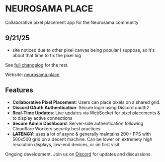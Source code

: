 # NEUROSAMA PLACE

Collaborative pixel placement app for the Neurosama community

## 9/21/25
- site noticed due to other pixel canvas being popular i suppose, so it's about that time to fix the pixel log 

See [full changelog](./changelog.md) for the rest.

Website: [neurosama.place](https://neurosama.place)

## Features

- **Collaborative Pixel Placement**: Users can place pixels on a shared grid.
- **Discord OAuth Authentication**: Secure login using Discord oauth2
- **Real-Time Updates**: Live updates via WebSocket for pixel placements & to display active connections
- **Secure Admin Dashboard**: Server-side authentication following Cloudflare Workers security best practices
- ~~**LATENCY**~~: uses a lot of async & generally maintains 200+ FPS with 500x500 grid on a decent machine. Can be lower on extremely high resolution displays, low-end devices, or on first visit.

Ongoing development. Join us on [Discord](https://discord.gg/Ba3H5Tjn) for updates and discussions.

